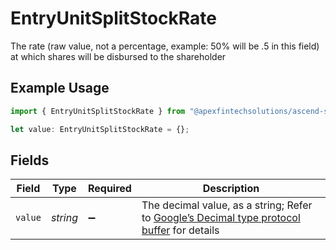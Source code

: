 # EntryUnitSplitStockRate

The rate (raw value, not a percentage, example: 50% will be .5 in this field) at which shares will be disbursed to the shareholder

## Example Usage

```typescript
import { EntryUnitSplitStockRate } from "@apexfintechsolutions/ascend-sdk/models/components";

let value: EntryUnitSplitStockRate = {};
```

## Fields

| Field                                                                                                                                                                                                              | Type                                                                                                                                                                                                               | Required                                                                                                                                                                                                           | Description                                                                                                                                                                                                        |
| ------------------------------------------------------------------------------------------------------------------------------------------------------------------------------------------------------------------ | ------------------------------------------------------------------------------------------------------------------------------------------------------------------------------------------------------------------ | ------------------------------------------------------------------------------------------------------------------------------------------------------------------------------------------------------------------ | ------------------------------------------------------------------------------------------------------------------------------------------------------------------------------------------------------------------ |
| `value`                                                                                                                                                                                                            | *string*                                                                                                                                                                                                           | :heavy_minus_sign:                                                                                                                                                                                                 | The decimal value, as a string; Refer to [Google’s Decimal type protocol buffer](https://github.com/googleapis/googleapis/blob/40203ca1880849480bbff7b8715491060bbccdf1/google/type/decimal.proto#L33) for details |